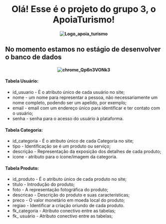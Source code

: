 <h1 align="center">
Olá! Esse é o projeto do grupo 3, o ApoiaTurismo!
</h1>

<div>
<h4 align="center">

![Logo_apoia_turismo](https://user-images.githubusercontent.com/19335381/139083129-234c4cca-1af1-4b8f-929d-a89666c0065c.png)

</h4>
<h2>
  No momento estamos no estágio de desenvolver o banco de dados
</h2>
<h4 align="center">

![chrome_Qp6n3VONk3](https://user-images.githubusercontent.com/19335381/140969308-c0889633-7c82-4c28-b90f-fc36359133e9.png)

</h4>
<h4>
Tabela Usuário:
</h4>
<ul>
<li>id_usuario - É o atributo único de cada usuário no site;</li>
<li>nome - um nome para representar a pessoa, não necessariamente um nome completo, podendo ser um apelido, por exemplo; </li>
<li>email - email com um endereço único para identificar e ter contato com o usuário; </li>
<li>senha - senha para o acesso do usuário à plataforma. </li>
</ul>
<h4>
Tabela Categoria:
</h4>
<ul>
<li>id_categoria - É o atributo único de cada Categoria no site;</li>
<li>tipo - Identificação se é um produto ou serviço;</li>
<li>descrição - Representação da exposição dos detalhes de cada produto;</li>
<li>icone - atributo para o ícone/imagem da categoria.</li>
</ul>
<h4>
Tabela Produto:
</h4>
<ul>
<li>id_produto - É o atributo único de cada produto no site;</li>
<li>titulo - Introdução do produto;</li>
<li>foto - A representação fotográfica do produto;</li>
<li>descricao - Descrição do produto e suas características;</li>
<li>preco - O valor monetário em moeda local do produto;</li>
<li>regiao - Identificar a criação oriundo de cada produto.</li>
<li>fk_categoria - Atributo conectivo entre as tabelas;</li>
<li>fk_ usuário - Atributo conectivo entre as tabelas;</li>
</ul>

